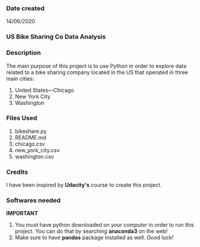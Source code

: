 ### Date created
14/06/2020
<h3>US Bike Sharing Co Data Analysis<h3>

### Description
The main purpose of this project is to use Python in order to explore data related to a bike sharing company located in the US that operated in three main cities:
1. United States—Chicago
2. New York City
3. Washington

### Files Used

1. bikeshare.py
2. README.md
3. chicago.csv
4. new_york_city.csv
5. washington.csv

### Credits

I have been inspired by **Udacity's** course to create this project.

### Softwares needed
**IMPORTANT**
1. You must have python downloaded on your computer in order to run this project. You can do that by searching **anaconda3** on the web!
2. Make sure to have **pandas** package installed as well. Good luck!
